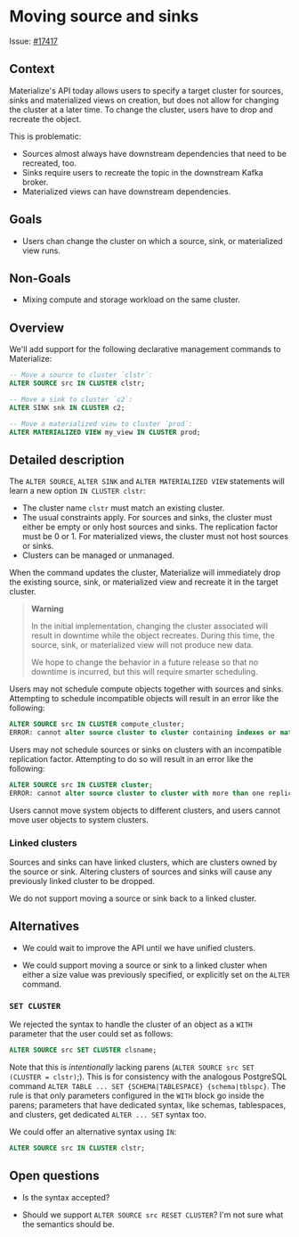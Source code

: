 # Moving source and sinks

Issue: [#17417](https://github.com/MaterializeInc/materialize/issues/17417)

## Context

Materialize's API today allows users to specify a target cluster for sources,
sinks and materialized views on creation, but does not allow for changing the
cluster at a later time. To change the cluster, users have to drop and recreate
the object.

This is problematic:
* Sources almost always have downstream dependencies that need to be recreated,
  too.
* Sinks require users to recreate the topic in the downstream Kafka broker.
* Materialized views can have downstream dependencies.

## Goals

* Users chan change the cluster on which a source, sink, or materialized view
  runs.

## Non-Goals

* Mixing compute and storage workload on the same cluster.

## Overview

We'll add support for the following declarative management commands to
Materialize:

```sql
-- Move a source to cluster `clstr`:
ALTER SOURCE src IN CLUSTER clstr;

-- Move a sink to cluster `c2`:
ALTER SINK snk IN CLUSTER c2;

-- Move a materialized view to cluster `prod`:
ALTER MATERIALIZED VIEW my_view IN CLUSTER prod;
```

## Detailed description

The `ALTER SOURCE`, `ALTER SINK` and `ALTER MATERIALIZED VIEW` statements will
learn a new option `IN CLUSTER clstr`:
* The cluster name `clstr` must match an existing cluster.
* The usual constraints apply. For sources and sinks, the cluster must either be
  empty or only host sources and sinks. The replication factor must be 0 or 1.
  For materialized views, the cluster must not host sources or sinks.
* Clusters can be managed or unmanaged.

When the command updates the cluster, Materialize will immediately drop the
existing source, sink, or materialized view and recreate it in the target
cluster.

> **Warning**
>
> In the initial implementation, changing the cluster associated will result in
> downtime while the object recreates. During this time, the source, sink, or
> materialized view will not produce new data.
>
> We hope to change the behavior in a future release so that no downtime is
> incurred, but this will require smarter scheduling.

Users may not schedule compute objects together with sources and sinks.
Attempting to schedule incompatible objects will result in an error like the
following:

```sql
ALTER SOURCE src IN CLUSTER compute_cluster;
ERROR: cannot alter source cluster to cluster containing indexes or materialized views
```

Users may not schedule sources or sinks on clusters with an incompatible
replication factor. Attempting to do so will result in an error like the
following:

```sql
ALTER SOURCE src IN CLUSTER cluster;
ERROR: cannot alter source cluster to cluster with more than one replica
```

Users cannot move system objects to different clusters, and users cannot move
user objects to system clusters.

### Linked clusters

Sources and sinks can have linked clusters, which are clusters owned by the
source or sink. Altering clusters of sources and sinks will cause any previously
linked cluster to be dropped.

We do not support moving a source or sink back to a linked cluster.

## Alternatives

* We could wait to improve the API until we have unified clusters.

* We could support moving a source or sink to a linked cluster when either a size
  value was previously specified, or explicitly set on the `ALTER` command.

### `SET CLUSTER`

We rejected the syntax to handle the cluster of an object as a `WITH` parameter
that the user could set as follows:

```sql
ALTER SOURCE src SET CLUSTER clsname;
```

Note that this is _intentionally_ lacking parens
(`ALTER SOURCE src SET (CLUSTER = clstr)`;).
This is for consistency with the analogous PostgreSQL command
`ALTER TABLE ... SET {SCHEMA|TABLESPACE} {schema|tblspc}`.
The rule is that only parameters configured in the `WITH` block go inside the
parens; parameters that have dedicated syntax, like schemas, tablespaces, and
clusters, get dedicated `ALTER ... SET` syntax too.

We could offer an alternative syntax using `IN`:
```sql
ALTER SOURCE src IN CLUSTER clstr;
```
## Open questions

* Is the syntax accepted?

* Should we support `ALTER SOURCE src RESET CLUSTER`? I'm not sure what the
  semantics should be.
